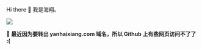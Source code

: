 Hi there 👋 我是海翔。

![](https://wx1.sinaimg.cn/orj360/0088Rzyrgy1gi846vk6nfj31w0129h8a.jpg)

**🚧 最近因为要转出 yanhaixiang.com 域名，所以 Github 上有些网页访问不了了 :(**
